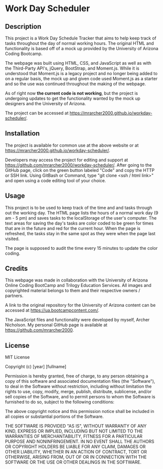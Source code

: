 # Work Day Scheduler

## Description

This project is a Work Day Schedule Tracker that aims to help keep track of tasks throughout the day of normal working hours. The original HTML and functionality is based off of a mock up provided by the University of Arizona Coding Bootcamp. 

The webpage was built using HTML, CSS, and JavaScript as well as with the Third-Party API's, jQuery, BootStrap, and Moment.js. While it is understood that Moment.js is a legacy project and no longer being added to on a regular basis, the mock up and given code used Moment.js as a starter and so the use was continued throughout the making of the webpage.

As of right now **the current code is not working**, but the project is undergoing updates to get the functionality wanted by the mock up designers and the University of Arizona.

The project can be accessed at https://mrarcher2000.github.io/workday-scheduler/.

## Installation

The project is available for common use at the above website or at https://mrarcher2000.github.io/workday-scheduler/.

Developers may access the project for editing and support at https://github.com/mrarcher2000/workday-scheduler/. After going to the GitHub page, click on the green button labeled "Code" and copy the HTTP or SSH link. Using GitBash or Command, type "git clone <ssh / html link>" and open using a code editing tool of your choice.

## Usage 

This project is to be used to keep track of the time and and tasks through out the working day. The HTML page lists the hours of a normal work day (9 am - 5 pm) and saves tasks to the localStorage of the user's computer. The text areas for saving the day's tasks are color coded to be green for times that are in the future and red for the current hour. When the page is refreshed, the tasks stay in the same spot as they were when the page last visited. 

The page is supposed to audit the time every 15 minutes to update the color coding. 

## Credits

This webpage was made in collaboration with the University of Arizona Online Coding BootCamp and Trilogy Education Services. All images and copyrighted material belongs to them and their respective owners / partners.

A link to the original repository for the University of Arizona content can be accessed at https://ua.bootcampcontent.com/.

The JavaScript files and functionality were developed by myself, Archer Nicholson. My personal GitHub page is available at https://github.com/mrarcher2000. 

## License 

MIT License

Copyright (c) [year] [fullname]

Permission is hereby granted, free of charge, to any person obtaining a copy of this software and associated documentation files (the "Software"), to deal in the Software without restriction, including without limitation the rights to use, copy, modify, merge, publish, distribute, sublicense, and/or sell copies of the Software, and to permit persons to whom the Software is furnished to do so, subject to the following conditions:

The above copyright notice and this permission notice shall be included in all copies or substantial portions of the Software.

THE SOFTWARE IS PROVIDED "AS IS", WITHOUT WARRANTY OF ANY KIND, EXPRESS OR IMPLIED, INCLUDING BUT NOT LIMITED TO THE WARRANTIES OF MERCHANTABILITY, FITNESS FOR A PARTICULAR PURPOSE AND NONINFRINGEMENT. IN NO EVENT SHALL THE AUTHORS OR COPYRIGHT HOLDERS BE LIABLE FOR ANY CLAIM, DAMAGES OR OTHER LIABILITY, WHETHER IN AN ACTION OF CONTRACT, TORT OR OTHERWISE, ARISING FROM, OUT OF OR IN CONNECTION WITH THE SOFTWARE OR THE USE OR OTHER DEALINGS IN THE SOFTWARE.
